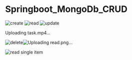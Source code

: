 # Springboot_MongoDb_CRUD

![create](https://github.com/user-attachments/assets/2f879d47-5529-470b-8708-15b3bd645899)
![read](https://github.com/user-attachments/assets/e52d1427-143a-4424-9353-3c70d4e94bbc)
![update](https://github.com/user-attachments/assets/88475fc1-3200-4a20-8549-ea57fd7c3e75)


Uploading task.mp4…




![delete](https://github.com/user-attachments/assets/2dca9030-b527-4bbf-9db2-9e9ab68a5736)![Uploading read.png…]()

![read single item](https://github.com/user-attachments/assets/6b2788bc-1700-484e-adbd-9baae1fad907)

